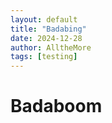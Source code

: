 ```yaml
---
layout: default
title: "Badabing"
date: 2024-12-28
author: AlltheMore
tags: [testing]
---
```


# Badaboom